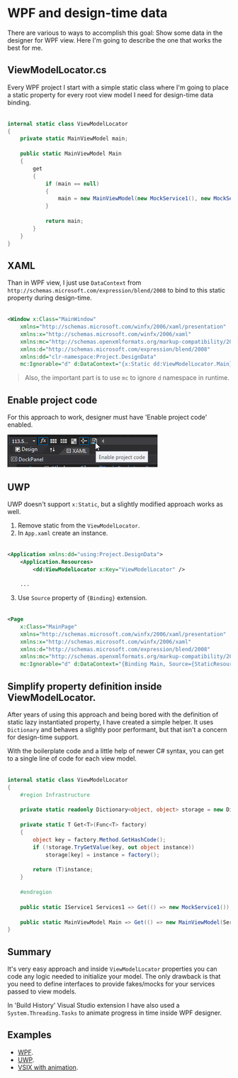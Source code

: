 # WPF and design-time data

There are various to ways to accomplish this goal: Show some data in the designer for WPF view. Here I'm going to describe the one that works the best for me.

## ViewModelLocator.cs

Every WPF project I start with a simple static class where I'm going to place a static property for every root view model I need for design-time data binding.

```C#

internal static class ViewModelLocator
{
    private static MainViewModel main;

    public static MainViewModel Main
    {
        get 
        {
            if (main == null)
            {
                main = new MainViewModel(new MockService1(), new MockService2());
            }

            return main;
        }
    }
}

```

## XAML

Than in WPF view, I just use `DataContext` from `http://schemas.microsoft.com/expression/blend/2008` to bind to this static property during design-time.

```XML

<Window x:Class="MainWindow"
    xmlns="http://schemas.microsoft.com/winfx/2006/xaml/presentation"
    xmlns:x="http://schemas.microsoft.com/winfx/2006/xaml"
    xmlns:mc="http://schemas.openxmlformats.org/markup-compatibility/2006" 
    xmlns:d="http://schemas.microsoft.com/expression/blend/2008" 
    xmlns:dd="clr-namespace:Project.DesignData"
    mc:Ignorable="d" d:DataContext="{x:Static dd:ViewModelLocator.Main}">

```

> Also, the important part is to use `mc` to ignore `d` namespace in runtime.

## Enable project code

For this approach to work, designer must have 'Enable project code' enabled.

![Enable project code](/Content/Images/Blog/wpf-design-data/enable-project-code.png)

## UWP
UWP doesn't support `x:Static`, but a slightly modified approach works as well.
1) Remove static from the `ViewModelLocator`.
2) In `App.xaml` create an instance.

```XML

<Application xmlns:dd="using:Project.DesignData">
    <Application.Resources>
        <dd:ViewModelLocator x:Key="ViewModelLocator" />

    ...

```

3) Use `Source` property of `{Binding}` extension.

```XML

<Page
    x:Class="MainPage"
    xmlns="http://schemas.microsoft.com/winfx/2006/xaml/presentation"
    xmlns:x="http://schemas.microsoft.com/winfx/2006/xaml"
    xmlns:d="http://schemas.microsoft.com/expression/blend/2008"
    xmlns:mc="http://schemas.openxmlformats.org/markup-compatibility/2006"
    mc:Ignorable="d" d:DataContext="{Binding Main, Source={StaticResource ViewModelLocator}}">

```

## Simplify property definition inside ViewModelLocator.

After years of using this approach and being bored with the definition of static lazy instantiated property, I have created a simple helper. 
It uses `Dictionary` and behaves a slightly poor performant, but that isn't a concern for design-time support.

With the boilerplate code and a little help of newer C# syntax, you can get to a single line of code for each view model.

```C#

internal static class ViewModelLocator
{
    #region Infrastructure

    private static readonly Dictionary<object, object> storage = new Dictionary<object, object>();

    private static T Get<T>(Func<T> factory)
    {
        object key = factory.Method.GetHashCode();
        if (!storage.TryGetValue(key, out object instance))
            storage[key] = instance = factory();

        return (T)instance;
    }

    #endregion

    public static IService1 Services1 => Get(() => new MockService1());

    public static MainViewModel Main => Get(() => new MainViewModel(Service1));
}

```

## Summary

It's very easy approach and inside `ViewModelLocator` properties you can code any logic needed to initialize your model. 
The only drawback is that you need to define interfaces to provide fakes/mocks for your services passed to view models.

In 'Build History' Visual Studio extension I have also used a `System.Threading.Tasks` to animate progress in time inside WPF designer.

## Examples

- [WPF](https://github.com/maraf/GitExtensions.PluginManager/tree/master/src/PackageManager.UI/Views).
- [UWP](https://github.com/maraf/Money/tree/master/src/Money.UI.Universal/Views).
- [VSIX with animation](https://github.com/neptuo/Productivity/tree/master/src/Neptuo.Productivity.BuildHistory/UI/Views).